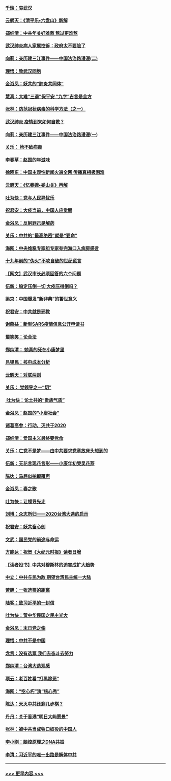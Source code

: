 #### [千瑞：哀武汉](../pages/nsc993/n11833647.md?t=01311855) 
#### [云鹤天：《清平乐▪六盘山》新解](../pages/nsc993/n11833611.md?t=01311855) 
#### [郑纯清：中共年关好难熬 熬过更难熬](../pages/nsc993/n11833489.md?t=01311855) 
#### [武汉肺炎病人家属控诉：政府太不要脸了](../pages/nsc993/n11833205.md?t=01311855) 
#### [向莉：亲历建三江事件——中国法治路漫漫(二)](../pages/nsc993/n11829102.md?t=01311855) 
#### [理悟：致武汉同胞](../pages/nsc993/n11831522.md?t=01311855) 
#### [金浴凤：妖共的“肺炎共同体”](../pages/nsc993/n11829448.md?t=01311855) 
#### [慧真：大难“三退”保平安 “九字”吉言是金方](../pages/nsc993/n11829501.md?t=01311855) 
#### [张林：防范冠状病毒的科学方法（之一）](../pages/nsc993/n11828618.md?t=01311855) 
#### [武汉肺炎 疫情到来如何自救？](../pages/nsc993/n11827632.md?t=01311855) 
#### [向莉：亲历建三江事件——中国法治路漫漫(一)](../pages/nsc993/n11827190.md?t=01311855) 
#### [关乐： 枪不敌病毒](../pages/nsc993/n11826746.md?t=01311855) 
#### [李春草：赵国的年滋味](../pages/nsc993/n11826321.md?t=01311855) 
#### [徐晓东：中国主观性新闻火遍全网 传播真相极困难](../pages/nsc993/n11826508.md?t=01311855) 
#### [云鹤天：《忆秦娥▪娄山关》再解](../pages/nsc993/n11824682.md?t=01311855) 
#### [吐为快：党与人民异忧乐](../pages/nsc993/n11824660.md?t=01311855) 
#### [祝君安：大疫当前，中国人应觉醒](../pages/nsc993/n11821946.md?t=01311855) 
#### [金浴凤：反躬罪己是解药](../pages/nsc993/n11820280.md?t=01311855) 
#### [关乐：中共的“最高绝密”就是“要命”](../pages/nsc993/n11816946.md?t=01311855) 
#### [海网：中央维稳专家组专家夸完海口入病房感言](../pages/nsc993/n11815138.md?t=01311855) 
#### [十九年前的“伪火”不攻自破的世纪谎言](../pages/nsc993/n11813238.md?t=01311855) 
#### [【网文】武汉市长必须回答的六个问题](../pages/nsc993/n11813848.md?t=01311855) 
#### [伍新：稳定压倒一切 大疫压得倒吗？](../pages/nsc993/n11812634.md?t=01311855) 
#### [梁京：中国爆发“新非典”的警世意义](../pages/nsc993/n11812554.md?t=01311855) 
#### [祝君安：中共就是邪教](../pages/nsc993/n11812431.md?t=01311855) 
#### [谢燕益：新型SARS疫情信息公开申请书](../pages/nsc993/n11808840.md?t=01311855) 
#### [蜀笑笑：论合法](../pages/nsc993/n11808064.md?t=01311855) 
#### [郑纯清： 她真的死在小康梦里](../pages/nsc993/n11806623.md?t=01311855) 
#### [吕锡民：核电成本分析](../pages/nsc993/n11806284.md?t=01311855) 
#### [云鹤天：对联两则](../pages/nsc993/n11805957.md?t=01311855) 
#### [关乐： 党领导之一“切”](../pages/nsc993/n11804505.md?t=01311855) 
#### [ 吐为快：论土共的“贵族气质”](../pages/nsc993/n11804490.md?t=01311855) 
#### [金浴凤：赵国的“小康社会”](../pages/nsc993/n11804452.md?t=01311855) 
#### [诸葛高参：行动，灭共于2020](../pages/nsc993/n11804120.md?t=01311855) 
#### [郑纯清：爱国主义最终要党命](../pages/nsc993/n11802197.md?t=01311855) 
#### [关乐：亡党不是梦——由中共要求党章放床头想到的](../pages/nsc993/n11802156.md?t=01311855) 
#### [伍新：无花言现花言形——小康年初哭吴花燕](../pages/nsc993/n11800044.md?t=01311855) 
#### [陈达：马屁似拍颠覆声](../pages/nsc993/n11800010.md?t=01311855) 
#### [金浴凤：春之歌](../pages/nsc993/n11797687.md?t=01311855) 
#### [吐为快：让领导先走](../pages/nsc993/n11797512.md?t=01311855) 
#### [刘博：众志所归——2020台湾大选的启示](../pages/nsc993/n11796878.md?t=01311855) 
#### [祝君安：妖共畜心剖](../pages/nsc993/n11794273.md?t=01311855) 
#### [文武：国民党的前途与命运](../pages/nsc993/n11794198.md?t=01311855) 
#### [方能达：祝贺《大纪元时报》读者日增](../pages/nsc993/n11793807.md?t=01311855) 
#### [【读者投书】中共对穆斯林的迫害成扩大趋势](../pages/nsc993/n11791371.md?t=01311855) 
#### [中立：中共与民为敌 期望台湾民主统一大陆](../pages/nsc993/n11790392.md?t=01311855) 
#### [苦胆：一张选票的距离](../pages/nsc993/n11788914.md?t=01311855) 
#### [陆客：致习近平的一封信](../pages/nsc993/n11788867.md?t=01311855) 
#### [吐为快：贺中华民国之民主光大](../pages/nsc993/n11788618.md?t=01311855) 
#### [金浴凤：末日党之像](../pages/nsc993/n11787475.md?t=01311855) 
#### [理悟：中共不是中国](../pages/nsc993/n11787463.md?t=01311855) 
#### [念贲：没有选票  我们去奋斗去努力](../pages/nsc993/n11787398.md?t=01311855) 
#### [郑纯清：台湾大选观感](../pages/nsc993/n11786210.md?t=01311855) 
#### [项云：老百姓看“打黑除恶”](../pages/nsc993/n11785398.md?t=01311855) 
#### [海网：“空心朽”演“核心秀”](../pages/nsc993/n11783874.md?t=01311855) 
#### [陈达：天灭中共还剩几步棋？](../pages/nsc993/n11783719.md?t=01311855) 
#### [丹丹：关于香港“明日大屿愿景”](../pages/nsc993/n11783273.md?t=01311855) 
#### [张林：被中共当成牲口奴役的中国人](../pages/nsc993/n11782397.md?t=01311855) 
#### [李小刚：脑控原理之DNA共振](../pages/nsc993/n11780962.md?t=01311855) 
#### [李清：习近平的唯一出路是解体中共](../pages/nsc993/n11780866.md?t=01311855) 

----
#### [ >>> 更早内容 <<< ](../indexes/nsc993-earlier.md)

